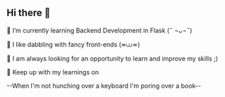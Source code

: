 ## Hi there 👋



🌱 I’m currently learning Backend Development in Flask (˵ ¬ᴗ¬˵)

💬 I like dabbling with fancy front-ends (≖⩊≖)

💬 I am always looking for an opportunity to learn and improve my skills ;)

💬 Keep up with my learnings on 

--When I'm not hunching over a keyboard I'm poring over a book-- 

<!--
**i-am-meghana/i-am-meghana** is a ✨ _special_ ✨ repository because its `README.md` (this file) appears on your GitHub profile.

Here are some ideas to get you started:

- 🔭 I’m currently working on ...
- 🌱 I’m currently learning ...
- 👯 I’m looking to collaborate on ...
- 🤔 I’m looking for help with ...
- 💬 Ask me about ...
- 📫 How to reach me: ...
- 😄 Pronouns: ...
- ⚡ Fun fact: ...
-->
